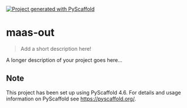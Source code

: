 <!-- These are examples of badges you might want to add to your README:
     please update the URLs accordingly

[![Built Status](https://api.cirrus-ci.com/github/<USER>/maas-out.svg?branch=main)](https://cirrus-ci.com/github/<USER>/maas-out)
[![ReadTheDocs](https://readthedocs.org/projects/maas-out/badge/?version=latest)](https://maas-out.readthedocs.io/en/stable/)
[![Coveralls](https://img.shields.io/coveralls/github/<USER>/maas-out/main.svg)](https://coveralls.io/r/<USER>/maas-out)
[![PyPI-Server](https://img.shields.io/pypi/v/maas-out.svg)](https://pypi.org/project/maas-out/)
[![Conda-Forge](https://img.shields.io/conda/vn/conda-forge/maas-out.svg)](https://anaconda.org/conda-forge/maas-out)
[![Monthly Downloads](https://pepy.tech/badge/maas-out/month)](https://pepy.tech/project/maas-out)
[![Twitter](https://img.shields.io/twitter/url/http/shields.io.svg?style=social&label=Twitter)](https://twitter.com/maas-out)
-->

[![Project generated with PyScaffold](https://img.shields.io/badge/-PyScaffold-005CA0?logo=pyscaffold)](https://pyscaffold.org/)

# maas-out

> Add a short description here!

A longer description of your project goes here...

<!-- pyscaffold-notes -->

## Note

This project has been set up using PyScaffold 4.6. For details and usage
information on PyScaffold see <https://pyscaffold.org/>.
